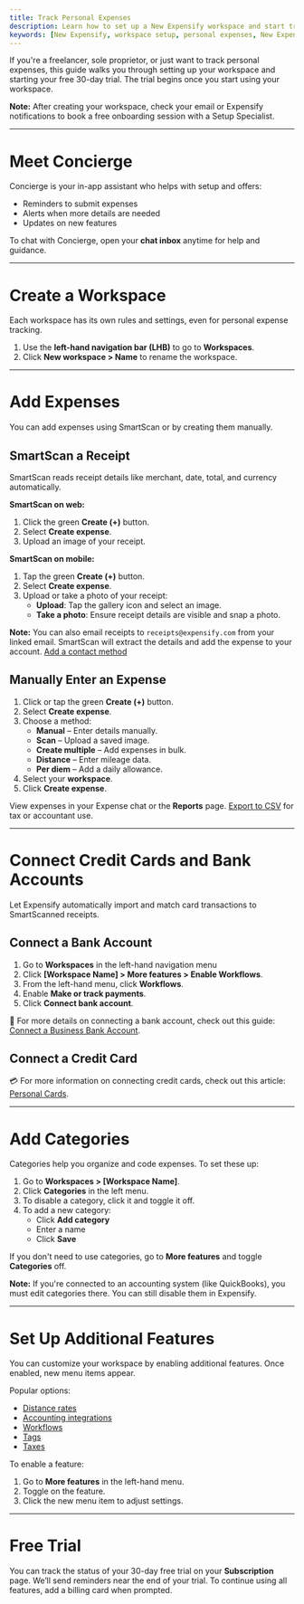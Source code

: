 ```yaml
---
title: Track Personal Expenses
description: Learn how to set up a New Expensify workspace and start tracking your personal or freelance expenses.
keywords: [New Expensify, workspace setup, personal expenses, New Expensify, SmartScan, categories, free trial]
---
```

<div id="new-expensify" markdown="1">

If you're a freelancer, sole proprietor, or just want to track personal expenses, this guide walks you through setting up your workspace and starting your free 30-day trial. The trial begins once you start using your workspace.

**Note:** After creating your workspace, check your email or Expensify notifications to book a free onboarding session with a Setup Specialist.

---

# Meet Concierge

Concierge is your in-app assistant who helps with setup and offers:
- Reminders to submit expenses
- Alerts when more details are needed
- Updates on new features

To chat with Concierge, open your **chat inbox** anytime for help and guidance.

---

# Create a Workspace

Each workspace has its own rules and settings, even for personal expense tracking.

1. Use the **left-hand navigation bar (LHB)** to go to **Workspaces**.
2. Click **New workspace > Name** to rename the workspace.

---

# Add Expenses

You can add expenses using SmartScan or by creating them manually.

## SmartScan a Receipt

SmartScan reads receipt details like merchant, date, total, and currency automatically.

**SmartScan on web:**
1. Click the green **Create (+)** button.
2. Select **Create expense**.
3. Upload an image of your receipt.

**SmartScan on mobile:**
1. Tap the green **Create (+)** button.
2. Select **Create expense**.
3. Upload or take a photo of your receipt:
   - **Upload**: Tap the gallery icon and select an image.
   - **Take a photo**: Ensure receipt details are visible and snap a photo.

**Note:** You can also email receipts to `receipts@expensify.com` from your linked email. SmartScan will extract the details and add the expense to your account. [Add a contact method](https://help.expensify.com/articles/new-expensify/settings/Change-or-add-email-address)

## Manually Enter an Expense

1. Click or tap the green **Create (+)** button.
2. Select **Create expense**.
3. Choose a method:
   - **Manual** – Enter details manually.
   - **Scan** – Upload a saved image.
   - **Create multiple** – Add expenses in bulk.
   - **Distance** – Enter mileage data.
   - **Per diem** – Add a daily allowance.
4. Select your **workspace**.
5. Click **Create expense**.

View expenses in your Expense chat or the **Reports** page. [Export to CSV](https://help.expensify.com/articles/new-expensify/expenses-and-payments/Search-and-Download-Expenses) for tax or accountant use.

---

# Connect Credit Cards and Bank Accounts

Let Expensify automatically import and match card transactions to SmartScanned receipts.

## Connect a Bank Account

1. Go to **Workspaces** in the left-hand navigation menu
2. Click **[Workspace Name] > More features > Enable Workflows**.
3. From the left-hand menu, click **Workflows**.
4. Enable **Make or track payments**.
5. Click **Connect bank account**.

🏦 For more details on connecting a bank account, check out this guide: [Connect a Business Bank Account](https://help.expensify.com/articles/new-expensify/wallet-and-payments/Connect-a-Business-Bank-Account).

## Connect a Credit Card

💳 For more information on connecting credit cards, check out this article: [Personal Cards](https://help.expensify.com/articles/new-expensify/connect-credit-cards/Personal-Cards). 

---

# Add Categories

Categories help you organize and code expenses. To set these up:

1. Go to **Workspaces > [Workspace Name]**.
2. Click **Categories** in the left menu.
3. To disable a category, click it and toggle it off.
4. To add a new category:
   - Click **Add category**
   - Enter a name
   - Click **Save**

If you don't need to use categories, go to **More features** and toggle **Categories** off.

**Note:** If you're connected to an accounting system (like QuickBooks), you must edit categories there. You can still disable them in Expensify.

---

# Set Up Additional Features

You can customize your workspace by enabling additional features. Once enabled, new menu items appear.

Popular options:
- [Distance rates](https://help.expensify.com/articles/new-expensify/workspaces/Set-distance-rates)
- [Accounting integrations](https://help.expensify.com/new-expensify/hubs/connections/)
- [Workflows](https://help.expensify.com/articles/new-expensify/workspaces/Set-up-workflows)
- [Tags](https://help.expensify.com/articles/new-expensify/workspaces/Create-expense-tags)
- [Taxes](https://help.expensify.com/articles/new-expensify/workspaces/Track-taxes)

To enable a feature:
1. Go to **More features** in the left-hand menu.
2. Toggle on the feature.
3. Click the new menu item to adjust settings.

---

# Free Trial

You can track the status of your 30-day free trial on your **Subscription** page. We’ll send reminders near the end of your trial. To continue using all features, add a billing card when prompted.

</div>
